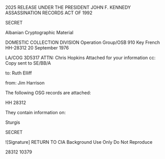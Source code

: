 2025 RELEASE UNDER THE PRESIDENT JOHN F. KENNEDY ASSASSINATION RECORDS ACT OF 1992

SECRET

Albanian Cryptographic Material

DOMESTIC COLLECTION DIVISION
Operation Group/OSB
910 Key French
HH-28312
20 September 1976

LA/COG
3D5317
ATTN: Chris Hopkins
Attached for your information
cc: Copy sent to SE/BB/A

to: Ruth Elliff

from: Jim Harrison

The following OSG records are attached:

HH 28312

They contain information on:

Sturgis

SECRET

![Signature]
RETURN TO CIA
Background Use Only
Do Not Reproduce

28312
10379
